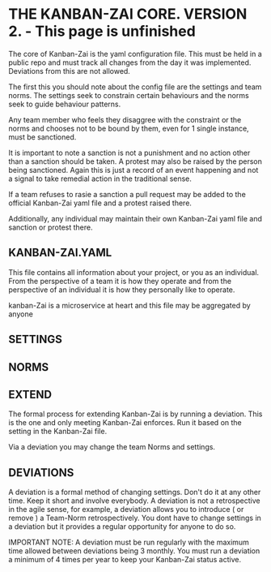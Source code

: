 # THE KANBAN-ZAI CORE.  VERSION 2. - This page is unfinished

The core of Kanban-Zai is the yaml configuration file.  This must be held in a public repo and must track all changes
from the day it was implemented.  Deviations from this are not allowed.

The first this you should note about the config file are the settings and team norms.  The settings seek to constrain
certain behaviours and the norms seek to guide behaviour patterns.

Any team member who feels they disaggree with the constraint or the norms and chooses not to be bound by them, even for
1 single instance, must be sanctioned.  

It is important to note a sanction is not a punishment and no action other than a sanction should be taken.  A protest
may also be raised by the person being sanctioned.  Again this is just a record of an event happening and not a signal
to take remedial action in the traditional sense.

If a team refuses to rasie a sanction a pull request may be added to the official Kanban-Zai yaml file and a protest 
raised there.

Additionally, any individual may maintain their own Kanban-Zai yaml file and sanction or protest there.

## KANBAN-ZAI.YAML

This file contains all information about your project, or you as an individual.  From the perspective of a team it is
how they operate and from the perspective of an individual it is how they personally like to operate.

kanban-Zai is a microservice at heart and this file may be aggregated by anyone

## SETTINGS


## NORMS
 

## EXTEND

The formal process for extending Kanban-Zai is by running a deviation. This is the one and only meeting Kanban-Zai 
enforces.  Run it based on the setting in the Kanban-Zai file.

Via a deviation you may change the team Norms and settings.

## DEVIATIONS

A deviation is a formal method of changing settings.  Don't do it at any other time.  Keep it short and involve 
everybody.  A deviation is not a retrospective in the agile sense, for example, a deviation allows you to 
introduce ( or remove ) a Team-Norm retrospectively.  You dont have to change settings in a deviation but it provides a
 regular opportunity for anyone to do so.
 
IMPORTANT NOTE: A deviation must be run regularly with the maximum time allowed between deviations being 3 monthly.  You
                must run a deviation a minimum of 4 times per year to keep your Kanban-Zai status active.
